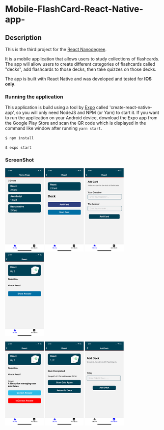 # Mobile-FlashCard-React-Native-app-

## Description

This is the third project for the [React Nanodegree](https://www.udacity.com/course/react-nanodegree--nd019).

It is a mobile application that allows users to study collections of flashcards. The app will allow users to create different categories of flashcards called "decks", add flashcards to those decks, then take quizzes on those decks.

The app is built with React Native and was developed and tested for **IOS only**.

### Running the application

This application is build using a tool by [Expo](https://expo.io/) called 'create-react-native-app', so you will only need NodeJS and NPM (or Yarn) to start it. If you want to run the application on your Android device, download the Expo app from the Google Play Store and scan the QR code which is displayed in the command like window after running `yarn start`.

`$ npm install`

`$ expo start`

### ScreenShot

<p float="left">

  <img src="screenshot/1.png" width="25%" />
  <img src="screenshot/2.png" width="25%" />
  <img src="screenshot/3.png" width="25%" />
  <img src="screenshot/4.png" width="25%" />
</p>

<p float="left">
  <img src="screenshot/5.png" width="25%" />
  <img src="screenshot/6.png" width="25%" />
  <img src="screenshot/7.png" width="25%" />

</p>
